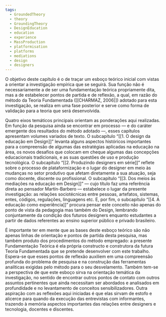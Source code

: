 ```yaml
---
tags:
  - GroundedTheory
  - theory
  - GroundingTheory
  - DesignEducation
  - education
  - experience
  - MassProduction
  - platformisation
  - platforms
  - mediations
  - design
  - designers
---
```

O objetivo deste capítulo é o de traçar um esboço teórico inicial com vistas a orientar a investigação empírica que se seguirá. Sua função não é necessariamente a de ser uma fundamentação teórica propriamente dita, mas a de estabelecer pontos de partida e de reflexão, a qual, em razão do método da Teoria Fundamentada ([[CHARMAZ, 2006]]) adotado para esta investigação, se realiza em uma fase posterior e serve como forma de validação para a teoria que será desenvolvida. 

Quatro eixos temáticos principais orientam as ponderações aqui realizadas. Em função da pesquisa ainda se encontrar em processo — e do caráter emergente dos resultados do método adotado —, esses capítulos apresentam volumes variados de texto. O subcapítulo “[[1. O design da educação em Design]]” levanta alguns aspectos históricos importantes para a compreensão de algumas das estratégias aplicadas na educação na área, os novos desafios que colocam em cheque algumas das concepções educacionais tradicionais, e as suas questões de uso e produção tecnológica. O subcapítulo “[[2. Produzindo designers em série]]” reflete sobre o processo de plataformização e o lugar do designer em meio às mudanças no setor produtivo que afetam diretamente a sua atuação, seja como docente, discente ou profissional. O subcapítulo “[[3. Dos meios às mediações na educação em Design]]” — cujo título faz uma referência direta ao pensador Martín-Barbero — estabelece o lugar da presente investigação: as relações sociotécnicas entre pessoas, artefatos, sistemas, entes, códigos, regulações, linguagens etc. E, por fim, o subcapítulo “[[4. A educação como experiência]]” procura pensar este conceito não apenas do ponto de vista da pedagogia mas também do Design, lembrando conjuntamente da condição dos futuros designers enquanto estudantes a partir de dados referentes ao ensino superior público e privado brasileiro.

É importante ter em mente que as bases deste esboço teórico são não apenas linhas de orientação e pontos de partida desta pesquisa, mas também produto dos procedimentos do método empregado: a presente Fundamentação Teórica é ela própria constructo e construtora da futura Teoria Fundamentada que se pretende desenvolver com este trabalho. Espera-se que esses pontos de reflexão auxiliem em uma compreensão profunda do problema de pesquisa e na construção das ferramentas analíticas exigidas pelo método para o seu desvelamento. Também tem-se a perspectiva de que este esboço sirva na orientação temática da investigação, no sentido de encontrar outros pontos de contato com outros assuntos pertinentes que ainda necessitam ser abordados e analisados em profundidade e no levantamento de conceitos sensibilizadores. Outra aspiração com as reflexões aqui iniciadas é que elas sirvam de estofo e alicerce para quando da execução das entrevistas com informantes, trazendo à memória aspectos importantes das relações entre designers e tecnologia, docentes e discentes.